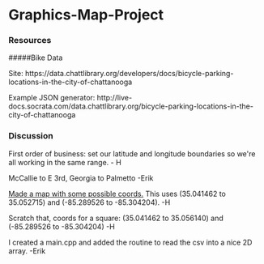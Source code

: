 # Graphics-Map-Project

### Resources
#####Bike Data
<p>	Site: https://data.chattlibrary.org/developers/docs/bicycle-parking-locations-in-the-city-of-chattanooga</p>
<p>	Example JSON generator: http://live-docs.socrata.com/data.chattlibrary.org/bicycle-parking-locations-in-the-city-of-chattanooga</p>

### Discussion
First order of business: set our latitude and longitude boundaries so we're all working in the same range. - H

McCallie to E 3rd, Georgia to Palmetto -Erik

<a href = "https://www.google.com/maps/d/edit?mid=zy0XpJ1Le-pk.k7x-_ZAgMTwQ">Made a map with some possible coords.</a>  This uses (35.041462 to 35.052715) and (-85.289526 to -85.304204). -H

Scratch that, coords for a square:
(35.041462 to 35.056140)
and
(-85.289526 to -85.304204)
-H

I created a main.cpp and added the routine to read the csv into a nice 2D array. -Erik

